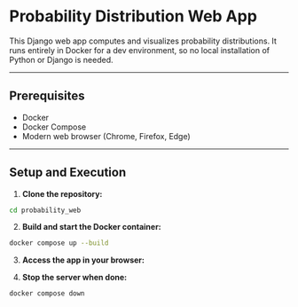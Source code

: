 # Probability Distribution Web App

This Django web app computes and visualizes probability distributions. It runs entirely in Docker for a dev environment, so no local installation of Python or Django is needed.

---

## Prerequisites

- Docker
- Docker Compose
- Modern web browser (Chrome, Firefox, Edge)

---

## Setup and Execution

1. **Clone the repository:**

```bash
cd probability_web
```

2. **Build and start the Docker container:**

```bash
docker compose up --build
```

3. **Access the app in your browser:**

[](http://localhost:8000/)

4. **Stop the server when done:**

```bash
docker compose down
```



